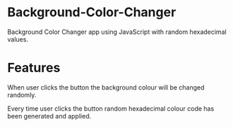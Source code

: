 # Background-Color-Changer
Background Color Changer app using JavaScript with random hexadecimal values.

# Features

When user clicks the button the background colour will be changed randomly.

Every time user clicks the button random hexadecimal colour code has been generated and applied.
